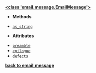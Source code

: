 [**<class 'email.message.EmailMessage'>**](/modules/email/message/EmailMessage/)

- **Methods**

* [`as_string`](/modules/email/message/EmailMessage/as_string.md)

- **Attributes**

* [`preamble`](/modules/email/message/EmailMessage/preamble.md)
* [`epilogue`](/modules/email/message/EmailMessage/epilogue.md)
* [`defects`](/modules/email/message/EmailMessage/defects.md)

[**back to email.message**](/modules/email/message/)